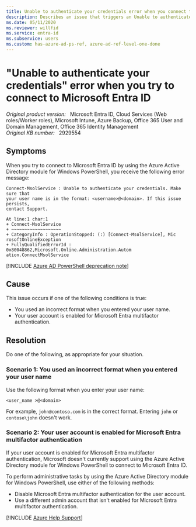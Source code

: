 ```yaml
---
title: Unable to authenticate your credentials error when you connect to Microsoft Entra ID
description: Describes an issue that triggers an Unable to authenticate your credentials. Make sure that your user name is in the format <username>@<domain> error. Occurs when you use the Azure Active Directory module for Windows PowerShell to connect to Microsoft Entra ID.
ms.date: 05/11/2020
ms.reviewer: willfid
ms.service: entra-id
ms.subservice: users
ms.custom: has-azure-ad-ps-ref, azure-ad-ref-level-one-done
---
```

# "Unable to authenticate your credentials" error when you try to connect to Microsoft Entra ID

_Original product version:_ &nbsp; Microsoft Entra ID, Cloud Services (Web roles/Worker roles), Microsoft Intune, Azure Backup, Office 365 User and Domain Management, Office 365 Identity Management  
_Original KB number:_ &nbsp; 2929554

## Symptoms

When you try to connect to Microsoft Entra ID by using the Azure Active Directory module for Windows PowerShell, you receive the following error message:

```console
Connect-MsolService : Unable to authenticate your credentials. Make sure that
your user name is in the format: <username>@<domain>. If this issue persists,
contact Support.

At line:1 char:1
+ Connect-MsolService
+ ~~~~~~~~~~~~~~~~~~~
+ CategoryInfo : OperationStopped: (:) [Connect-MsolService], Mic
rosoftOnlineException
+ FullyQualifiedErrorId : 0x80048862,Microsoft.Online.Administration.Autom
ation.ConnectMsolService
```

[!INCLUDE [Azure AD PowerShell deprecation note](~/../support/reusable-content/msgraph-powershell/includes/aad-powershell-deprecation-note.md)]

## Cause

This issue occurs if one of the following conditions is true:

- You used an incorrect format when you entered your user name.
- Your user account is enabled for Microsoft Entra multifactor authentication.

## Resolution

Do one of the following, as appropriate for your situation.

### Scenario 1: You used an incorrect format when you entered your user name

Use the following format when you enter your user name:

`<user_name >@<domain>`

For example, `john@contoso.com` is in the correct format. Entering `john` or `contoso\john` doesn't work.

<a name='scenario-2-your-user-account-is-enabled-for-azure-ad-multi-factor-authentication'></a>

### Scenario 2: Your user account is enabled for Microsoft Entra multifactor authentication

If your user account is enabled for Microsoft Entra multifactor authentication, Microsoft doesn't currently support using the Azure Active Directory module for Windows PowerShell to connect to Microsoft Entra ID.

To perform administrative tasks by using the Azure Active Directory module for Windows PowerShell, use either of the following methods:

- Disable Microsoft Entra multifactor authentication for the user account.
- Use a different admin account that isn't enabled for Microsoft Entra multifactor authentication.

[!INCLUDE [Azure Help Support](../../includes/azure-help-support.md)]
